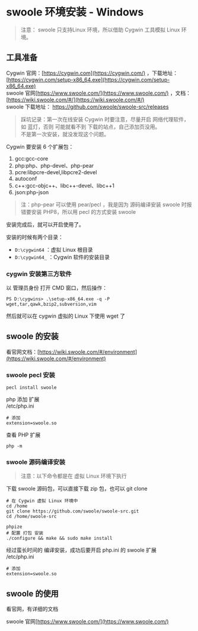# swoole 环境安装 - Windows

> 注意： swoole 只支持Linux 环境，所以借助 Cygwin 工具模拟 Linux 环境。

## 工具准备
Cygwin 官网：[https://cygwin.com](https://cygwin.com/)  ，下载地址：[https://cygwin.com/setup-x86_64.exe](https://cygwin.com/setup-x86_64.exe)  
swoole 官网[https://www.swoole.com/](https://www.swoole.com/) ，文档：[https://wiki.swoole.com/#/](https://wiki.swoole.com/#/)  
swoole 下载地址： https://github.com/swoole/swoole-src/releases

> 踩坑记录：第一次在线安装 Cygwin 时要注意，尽量开启 网络代理软件，如 蓝灯，否则 可能就看不到 下载的站点，自己添加页没用。   
> 不是第一次安装，就没发现这个问题。

Cygwin 要安装 6 个扩展包：
1. gcc:gcc-core
1. php:php、php-devel、php-pear
1. pcre:libpcre-devel,libpcre2-devel
1. autoconf
1. c++:gcc-objc++、libc++-devel、libc++1
1. json:php-json

> 注：php-pear 可以使用 pear/pecl ，我是因为 源码编译安装 swoole 时报错要安装 PHP8，所以用 pecl 的方式安装 swoole

安装完成后，就可以开启使用了。

安装的时候有两个目录：
- `D:\cygwin64` ：虚拟 Linux 根目录
- `D:\cygwin64_` ：Cygwin 软件的安装目录


### cygwin 安装第三方软件
以 管理员身份 打开 CMD 窗口，然后操作：
```
PS D:\cygwins> .\setup-x86_64.exe -q -P wget,tar,qawk,bzip2,subversion,vim
```
然后就可以在 cygwin 虚拟的 Linux 下使用 wget 了

## swoole 的安装
看官网文档：[https://wiki.swoole.com/#/environment](https://wiki.swoole.com/#/environment)

### swoole pecl 安装
```
pecl install swoole
```
php 添加 扩展   
/etc/php.ini
```
# 添加
extension=swoole.so
```

查看 PHP 扩展
```
php -m
```

### swoole 源码编译安装
> 注意：以下命令都是在 虚拟 Linux 环境下执行

下载 swoole 源码包，可以直接下载 zip 包，也可以 git clone  
```
# 在 Cygwin 虚拟 Linux 环境中
cd /home
git clone https://github.com/swoole/swoole-src.git
cd /home/swoole-src

phpize
# 配置 打包 安装
./configure && make && sudo make install
```

经过蛮长时间的 编译安装，成功后要开启 php.ini 的 swoole 扩展  
/etc/php.ini
```
# 添加
extension=swoole.so
```

## swoole 的使用
看官网，有详细的文档

swoole 官网[https://www.swoole.com/](https://www.swoole.com/)